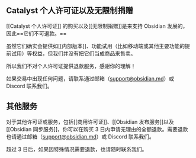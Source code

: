 ## Catalyst 个人许可证以及无限制捐赠

[[Catalyst 个人许可证]] 的购买以及[[无限制捐赠]]是来支持 Obsidian 发展的，因此==它们不可退款。==

虽然它们确实会提供如[[内部版本]]、功能试用（比如移动端或其他主要功能的提前试用）等权益，但我们并没有把它们当成商品来售卖。

所以我们不对个人许可证提供退款服务，感谢你的理解！

如果交易中出现任何问题，请联系通过邮箱（support@obsidian.md）或 Discord 联系我们。

## 其他服务

对于其他许可证或服务，包括[[商用许可证]]、[[Obsidian 发布服务]]以及[[Obsidian 同步服务]]，你可以在购买 3 日内申请无理由的全额退款。需要退款也请通过邮箱（support@obsidian.md）或 Discord 联系我们。

超过 3 日后，如果因特殊情况需要退款，也请随时联系我们。